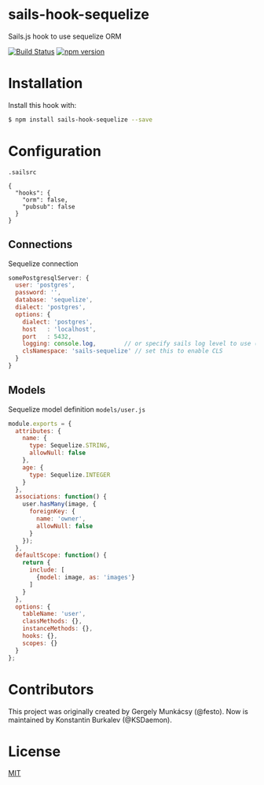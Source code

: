 # sails-hook-sequelize
Sails.js hook to use sequelize ORM

[![Build Status](https://travis-ci.org/festo/sails-hook-sequelize.svg?branch=master)](https://travis-ci.org/festo/sails-hook-sequelize)
[![npm version](https://badge.fury.io/js/sails-hook-sequelize.svg)](http://badge.fury.io/js/sails-hook-sequelize)

# Installation

Install this hook with:

```sh
$ npm install sails-hook-sequelize --save
```

# Configuration

`.sailsrc`

```
{
  "hooks": {
    "orm": false,
    "pubsub": false
  }
}
```

## Connections

Sequelize connection

```javascript
somePostgresqlServer: {
  user: 'postgres',
  password: '',
  database: 'sequelize',
  dialect: 'postgres',
  options: {
    dialect: 'postgres',
    host   : 'localhost',
    port   : 5432,
    logging: console.log,        // or specify sails log level to use ('info', 'warn', 'verbose', etc)
    clsNamespace: 'sails-sequelize' // set this to enable CLS
  }
}
```

## Models

Sequelize model definition `models/user.js`

```javascript
module.exports = {
  attributes: {
    name: {
      type: Sequelize.STRING,
      allowNull: false
    },
    age: {
      type: Sequelize.INTEGER
    }
  },
  associations: function() {
    user.hasMany(image, {
      foreignKey: {
        name: 'owner',
        allowNull: false
      }
    });
  },
  defaultScope: function() {
    return {
      include: [
        {model: image, as: 'images'}
      ]
    }
  },
  options: {
    tableName: 'user',
    classMethods: {},
    instanceMethods: {},
    hooks: {},
    scopes: {}
  }
};
```

# Contributors
This project was originally created by Gergely Munkácsy (@festo). 
Now is maintained by Konstantin Burkalev (@KSDaemon).

# License
[MIT](./LICENSE)
